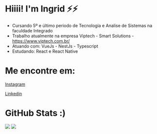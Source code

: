
<h1> Hiiii! I'm Ingrid ⚡⚡ </h1>


- Cursando 5º e último periodo de Tecnologia e Analise de Sistemas na faculdade Integrado
- Trabalho atualmente na empresa Viptech - Smart Solutions - https://www.viptech.com.br/
- Atuando com: VueJs - NestJs - Typescript
- Estudando: React e React Native

<div> <h1> Me encontre em: </h1>
<a href="https://www.instagram.com/dihlopees/" rel="insta">
   Instagram</a>
    
<a href="https://www.linkedin.com/in/ingrid-rieser-lopes-de-oliveira-62851521b/" rel="linken"> Linkedin</a>
  
</div>

<div>
<h1> GitHub Stats :) </h1>

<img src="https://github-readme-stats.vercel.app/api?username=dihlopees&show_icons=true&theme=radical">

<img src="https://github-readme-stats.vercel.app/api/top-langs/?username=dihlopees&theme=radical">

</div>


